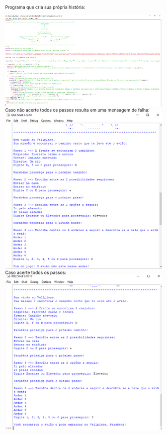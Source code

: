 Programa que cria sua própria história:<br><br>
<img src="Imagens/ChallengeDay03.1.png" alt="DesafioP1"><br>
Caso não acerte todos os passos resulta em uma mensagem de falha:<br>
<img src="Imagens/ChallengeDay03.2.png" alt="DesafioP2"><br>
Caso acerte todos os passos:<br>
<img src="Imagens/ChallengeDay03.3.png" alt="DesafioP3"><br>
